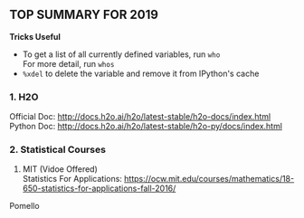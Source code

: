 ## TOP SUMMARY FOR 2019
**Tricks Useful**  
-  To get a list of all currently defined variables, run `who`   
   For more detail, run `whos`  
- `%xdel` to delete the variable and remove it from IPython's cache  


### 1. H2O
Official Doc: http://docs.h2o.ai/h2o/latest-stable/h2o-docs/index.html    
Python Doc: http://docs.h2o.ai/h2o/latest-stable/h2o-py/docs/index.html  

### 2. Statistical Courses
1. MIT (Vidoe Offered)  
   Statistics For Applications: https://ocw.mit.edu/courses/mathematics/18-650-statistics-for-applications-fall-2016/

Pomello
